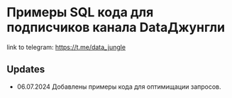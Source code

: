 # Примеры SQL кода для подписчиков канала DataДжунгли


link to telegram: https://t.me/data_jungle


## Updates

- 06.07.2024 Добавлены примеры кода для оптимищации запросов.

